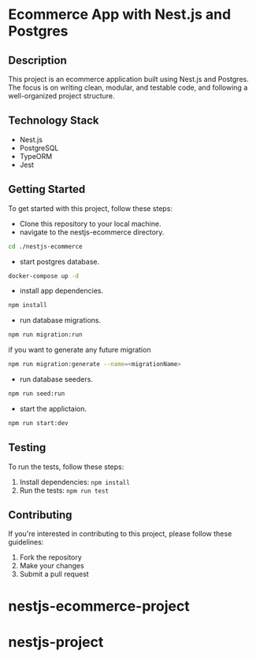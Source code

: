# Ecommerce App with Nest.js and Postgres

## Description
This project is an ecommerce application built using Nest.js and Postgres. The focus is on writing clean, modular, and testable code, and following a well-organized project structure.

## Technology Stack

- Nest.js
- PostgreSQL
- TypeORM
- Jest

## Getting Started

To get started with this project, follow these steps:

- Clone this repository to your local machine.
- navigate to the nestjs-ecommerce directory.

```bash 
cd ./nestjs-ecommerce
```
- start postgres database.

```bash
docker-compose up -d
```

- install app dependencies.

```bash
npm install
```

- run database migrations.

```bash
npm run migration:run
```
if you want to generate any future migration

```bash
npm run migration:generate --name=<migrationName>
```

- run database seeders.

```bash
npm run seed:run
```

- start the applictaion.

```bash
npm run start:dev
```

## Testing
To run the tests, follow these steps:
1. Install dependencies: `npm install`
2. Run the tests: `npm run test`

## Contributing
If you're interested in contributing to this project, please follow these guidelines:
1. Fork the repository
2. Make your changes
3. Submit a pull request
# nestjs-ecommerce-project
# nestjs-project
